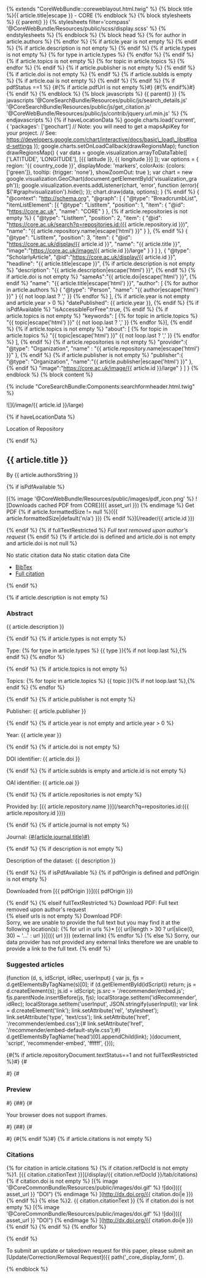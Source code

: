 {% extends "CoreWebBundle::coreweblayout.html.twig" %} {% block title %}{{ article.title|escape }} - CORE {% endblock %} {% block stylesheets %} {{ parent() }} {% stylesheets filter='compass' '@CoreWebBundle/Resources/public/scss/display.scss' %}   {% endstylesheets %} {% endblock %} {% block head %}   {% for author in article.authors %}   {% endfor %} {% if article.year is not empty %}   {% endif %} {% if article.description is not empty %}  {% endif %} {% if article.types is not empty %} {% for type in article.types %}  {% endfor %} {% endif %} {% if article.topics is not empty %} {% for topic in article.topics %}  {% endfor %} {% endif %} {% if article.publisher is not empty %}  {% endif %} {% if article.doi is not empty %}  {% endif %} {% if article.subIds is empty %} {% if article.oai is not empty %}  {% endif %} {% endif %} {% if pdfStatus ==1 %} {#{% if article.pdfUrl is not empty %}#}   {#{% endif%}#} {% endif %} {% endblock %} {% block javascripts %} {{ parent() }} {% javascripts '@CoreSearchBundle/Resources/public/js/search\_details.js' '@CoreSearchBundle/Resources/public/js/get\_citation.js' '@CoreWebBundle/Resources/public/js/contrib/jquery.url.min.js' %}  {% endjavascripts %} {% if haveLocationData %}   google.charts.load('current', { 'packages': \['geochart'\] // Note: you will need to get a mapsApiKey for your project. // See: https://developers.google.com/chart/interactive/docs/basic\_load\_libs#load-settings }); google.charts.setOnLoadCallback(drawRegionsMap); function drawRegionsMap() { var data = google.visualization.arrayToDataTable(\[ \['LATITUDE', 'LONGITUDE'\], \[{{ latitude }}, {{ longitude }}\] \]); var options = { region: '{{ country\_code }}', displayMode: 'markers', colorAxis: {colors: \['green'\]}, tooltip: {trigger: 'none'}, showZoomOut: true }; var chart = new google.visualization.GeoChart(document.getElementById('visualization\_graph')); google.visualization.events.addListener(chart, 'error', function (error){ $('#graphvisualization').hide(); }); chart.draw(data, options); }  {% endif %}  { "@context": "http://schema.org", "@graph": \[ { "@type": "BreadcrumbList", "itemListElement": \[{ "@type": "ListItem", "position": 1, "item": { "@id": "https://core.ac.uk", "name": "CORE" } }, {% if article.repositories is not empty %} { "@type": "ListItem", "position": 2, "item": { "@id": "https://core.ac.uk/search?q=repositories.id:({{ article.repository.id }})", "name": "{{ article.repository.name|escape('html') }}" } }, {% endif %} { "@type": "ListItem", "position": 3, "item": { "@id": "https://core.ac.uk/display/{{ article.id }}", "name": "{{ article.title }}", "image":"https://core.ac.uk/image/{{ article.id }}/large" } } \] }, { "@type": "ScholarlyArticle", "@id":"https://core.ac.uk/display/{{ article.id }}", "headline": "{{ article.title|escape }}", {% if article.description is not empty %} "description": "{{ article.description|escape('html') }}", {% endif %} {% if article.doi is not empty %} "sameAs":"{{ article.doi|escape('html') }}", {% endif %} "name": "{{ article.title|escape('html') }}", "author": \[ {% for author in article.authors %} { "@type": "Person", "name": "{{ author|escape('html') }}" } {{ not loop.last ? ',' }} {% endfor %} \], {% if article.year is not empty and article.year > 0 %} "datePublished": {{ article.year }}, {% endif %} {% if isPdfAvailable %} "isAccessibleForFree":true, {% endif %} {% if article.topics is not empty %} "keywords": \[ {% for topic in article.topics %} "{{ topic|escape('html') }}" {{ not loop.last ? ',' }} {% endfor %}\], {% endif %} {% if article.topics is not empty %} "about": \[ {% for topic in article.topics %} "{{ topic|escape('html') }}" {{ not loop.last ? ',' }} {% endfor %} \], {% endif %} {% if article.repositories is not empty %} "provider":{ "@type": "Organization", "name" : "{{ article.repository.name|escape('html') }}" }, {% endif %} {% if article.publisher is not empty %} "publisher":{ "@type": "Organization", "name":"{{ article.publisher|escape('html') }}" }, {% endif %} "image":"https://core.ac.uk/image/{{ article.id }}/large" } \] }  {% endblock %} {% block content %}

{% include "CoreSearchBundle:Components:searchformheader.html.twig" %}

![](/image/{{ article.id }}/large)

{% if haveLocationData %}

Location of Repository

{% endif %}

## {{ article.title }}

By {{ article.authorsString }}

{% if isPdfAvailable %}

[{% image '@CoreWebBundle/Resources/public/images/pdf\_icon.png' %} ![Downloads cached PDF from CORE]({{ asset_url }}) {% endimage %} Get PDF {% if article.formattedSize != null %}({{ article.formattedSize|default('n/a') }}) {% endif %}](/reader/{{ article.id }}) 

{% endif %} {% if fullTextRestricted %} _Full text removed upon author's request_ {% endif %} {% if article.doi is defined and article.doi is not empty and article.doi is not null %}

No static citation data No static citation data Cite 

*   [BibTex](#)
*   [Full citation](#)

{% endif %}

{% if article.description is not empty %}

### Abstract

{{ article.description }}

{% endif %} {% if article.types is not empty %}

Type: {% for type in article.types %} {{ type }}{% if not loop.last %},{% endif %} {% endfor %}

{% endif %} {% if article.topics is not empty %}

Topics: {% for topic in article.topics %} {{ topic }}{% if not loop.last %},{% endif %} {% endfor %}

{% endif %} {% if article.publisher is not empty %}

Publisher: {{ article.publisher }}

{% endif %} {% if article.year is not empty and article.year > 0 %}

Year: {{ article.year }}

{% endif %} {% if article.doi is not empty %}

DOI identifier: {{ article.doi }}

{% endif %} {% if article.subIds is empty and article.id is not empty %}

OAI identifier: {{ article.oai }}

{% endif %} {% if article.repositories is not empty %}

Provided by: [{{ article.repository.name }}](/search?q=repositories.id:({{ article.repository.id }}))

{% endif %} {% if article.journal is not empty %}

Journal: [{#{article.journal.title}#}](/search/journal.identifiers:({#{article.journal.identifier}#}))

{% endif %} {% if description is not empty %}

Description of the dataset: {{ description }}

{% endif %} {% if isPdfAvailable %} {% if pdfOrigin is defined and pdfOrigin is not empty %}

Downloaded from [{{ pdfOrigin }}]({{ pdfOrigin }})

{% endif %} {% elseif fullTextRestricted %} Download PDF: Full text removed upon author's request  
{% elseif urls is not empty %} Download PDF:  
Sorry, we are unable to provide the full text but you may find it at the following location(s): {% for url in urls %}*   [{{ url|length > 30 ? url|slice(0, 30) ~ '...' : url }}]({{ url }}) (external link)
{% endfor %} {% else %} Sorry, our data provider has not provided any external links therefore we are unable to provide a link to the full text. {% endif %}

### Suggested articles

(function (d, s, idScript, idRec, userInput) { var js, fjs = d.getElementsByTagName(s)\[0\]; if (d.getElementById(idScript)) return; js = d.createElement(s); js.id = idScript; js.src = '/recommender/embed.js'; fjs.parentNode.insertBefore(js, fjs); localStorage.setItem('idRecommender', idRec); localStorage.setItem('userInput', JSON.stringify(userInput)); var link = d.createElement('link'); link.setAttribute('rel', 'stylesheet'); link.setAttribute('type', 'text/css'); link.setAttribute('href', '/recommender/embed.css');{# link.setAttribute('href', '/recommender/embed-default-style.css');#} d.getElementsByTagName('head')\[0\].appendChild(link); }(document, 'script', 'recommender-embed', 'ffffff', {}));

{#{% if article.repositoryDocument.textStatus==1 and not fullTextRestricted %}#} {#

#} {#

### Preview

#} {##} {#<p>Your browser does not support iframes.</p>#} {##} {#

#} {#{% endif %}#} {% if article.citations is not empty %}

### Citations

{% for citation in article.citations %} {% if citation.refDocId is not empty %}1.  [{{ citation.citationText }}](/display/{{ citation.refDocId }}/tab/citations) {% if citation.doi is not empty %} [{% image '@CoreCommonBundle/Resources/public/images/doi.gif' %} ![doi]({{ asset_url }} "DOI") {% endimage %} ](http://dx.doi.org/{{ citation.doi|e }}) {% endif %}
{% else %}2.  {{ citation.citationText }} {% if citation.doi is not empty %} [{% image '@CoreCommonBundle/Resources/public/images/doi.gif' %} ![doi]({{ asset_url }} "DOI") {% endimage %} ](http://dx.doi.org/{{ citation.doi|e }}) {% endif %}
{% endif %} {% endfor %}

{% endif %}  

To submit an update or takedown request for this paper, please submit an [Update/Correction/Removal Request]({{ path('_core_display_form', {).

{% endblock %}